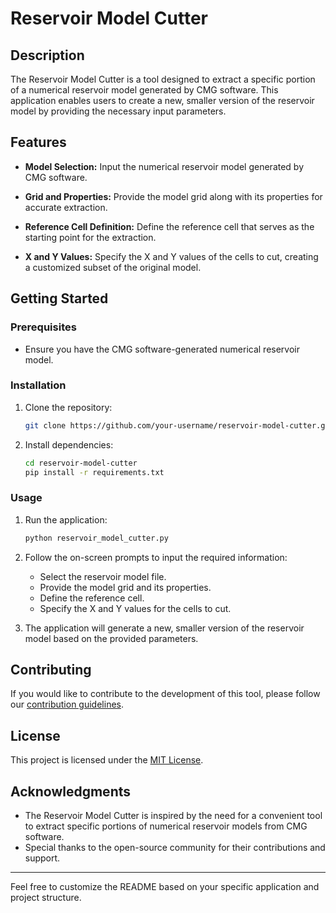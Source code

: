 # Reservoir Model Cutter

## Description

The Reservoir Model Cutter is a tool designed to extract a specific portion of a numerical reservoir model generated by CMG software. This application enables users to create a new, smaller version of the reservoir model by providing the necessary input parameters.

## Features

- **Model Selection:** Input the numerical reservoir model generated by CMG software.
  
- **Grid and Properties:** Provide the model grid along with its properties for accurate extraction.

- **Reference Cell Definition:** Define the reference cell that serves as the starting point for the extraction.

- **X and Y Values:** Specify the X and Y values of the cells to cut, creating a customized subset of the original model.

## Getting Started

### Prerequisites

- Ensure you have the CMG software-generated numerical reservoir model.

### Installation

1. Clone the repository:

    ```bash
    git clone https://github.com/your-username/reservoir-model-cutter.git
    ```

2. Install dependencies:

    ```bash
    cd reservoir-model-cutter
    pip install -r requirements.txt
    ```

### Usage

1. Run the application:

    ```bash
    python reservoir_model_cutter.py
    ```

2. Follow the on-screen prompts to input the required information:

    - Select the reservoir model file.
    - Provide the model grid and its properties.
    - Define the reference cell.
    - Specify the X and Y values for the cells to cut.

3. The application will generate a new, smaller version of the reservoir model based on the provided parameters.

## Contributing

If you would like to contribute to the development of this tool, please follow our [contribution guidelines](CONTRIBUTING.md).

## License

This project is licensed under the [MIT License](LICENSE).

## Acknowledgments

- The Reservoir Model Cutter is inspired by the need for a convenient tool to extract specific portions of numerical reservoir models from CMG software.
- Special thanks to the open-source community for their contributions and support.

---

Feel free to customize the README based on your specific application and project structure.
